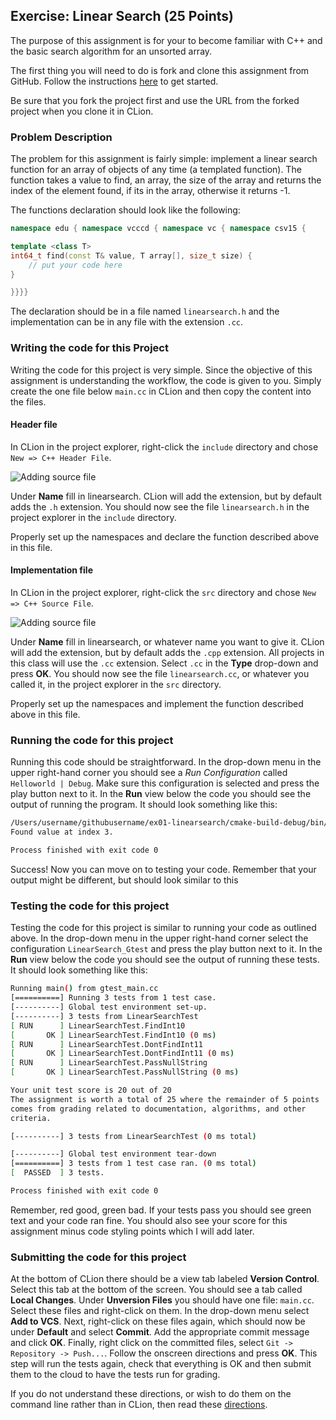 ## Exercise: Linear Search (25 Points)

The purpose of this assignment is for your to become familiar with C++ and the basic search algorithm for an unsorted array.

The first thing you will need to do is fork and clone this assignment
from GitHub. Follow the instructions 
[here](https://github.com/vcc-csv15-fall2018/Course-Information/wiki)
to get started. 

Be sure that you fork the project first and use the URL from
the forked project when you clone it in CLion.

### Problem Description

The problem for this assignment is fairly simple: implement a linear search function for an
array of objects of any time (a templated function). The function takes a value to find, an array, 
the size of the array and returns the index of the element found, if its in the array,
otherwise it returns -1.

The functions declaration should look like the following: 

```cpp
namespace edu { namespace vcccd { namespace vc { namespace csv15 {

template <class T>
int64_t find(const T& value, T array[], size_t size) {
	// put your code here
}

}}}}
```

The declaration should be in a file named `linearsearch.h` and the implementation can be
in any file with the extension `.cc`.

### Writing the code for this Project

Writing the code for this project is very simple. Since the 
objective of this assignment is understanding the workflow, 
the code is given to you. Simply create the one file below 
`main.cc` in CLion
and then copy the content into the files. 

#### Header file

In CLion in the project explorer, right-click the `include` directory
and chose `New => C++ Header File`. 

![Adding source file](https://github.com/sbcc-cs140-fall2018/Course-Information/wiki/images/03_new_source_file.png)

Under **Name** fill in
linearsearch. CLion will add the extension, but by default 
adds the `.h` extension. You should now see the file `linearsearch.h` in
the project explorer in the `include` directory.

Properly set up the namespaces and declare the function described above in this file.

#### Implementation file

In CLion in the project explorer, right-click the `src` directory
and chose `New => C++ Source File`. 

![Adding source file](https://github.com/sbcc-cs140-fall2018/Course-Information/wiki/images/03_new_source_file.png)

Under **Name** fill in
linearsearch, or whatever name you want to give it. CLion will add the extension, but by default 
adds the `.cpp` extension. All projects in this class will
use the `.cc` extension. Select `.cc` in the **Type** drop-down
and press **OK**. You should now see the file `linearsearch.cc`, or whatever you called it, in
the project explorer in the `src` directory.

Properly set up the namespaces and implement the function described above in this file.

### Running the code for this project

Running this code should be straightforward. In the drop-down 
menu in the upper right-hand corner you should see a *Run
Configuration* called `Helloworld | Debug`. Make sure this 
configuration is selected and press the play button next to it.
In the **Run** view below the code you should see the output 
of running the program. It should look something like this:

```bash
/Users/username/githubusername/ex01-linearsearch/cmake-build-debug/bin/LinearSearch
Found value at index 3.

Process finished with exit code 0
```
Success! Now you can move on to testing your code. Remember that your output might be
different, but should look similar to this

### Testing the code for this project

Testing the code for this project is similar to running your code
as outlined above. In the drop-down menu in the upper right-hand
corner select the configuration `LinearSearch_Gtest` and press the 
play button next to it. In the **Run** view below the code you should
see the output of running these tests. It should look something
like this:

```bash
Running main() from gtest_main.cc
[==========] Running 3 tests from 1 test case.
[----------] Global test environment set-up.
[----------] 3 tests from LinearSearchTest
[ RUN      ] LinearSearchTest.FindInt10
[       OK ] LinearSearchTest.FindInt10 (0 ms)
[ RUN      ] LinearSearchTest.DontFindInt11
[       OK ] LinearSearchTest.DontFindInt11 (0 ms)
[ RUN      ] LinearSearchTest.PassNullString
[       OK ] LinearSearchTest.PassNullString (0 ms)

Your unit test score is 20 out of 20
The assignment is worth a total of 25 where the remainder of 5 points
comes from grading related to documentation, algorithms, and other
criteria.

[----------] 3 tests from LinearSearchTest (0 ms total)

[----------] Global test environment tear-down
[==========] 3 tests from 1 test case ran. (0 ms total)
[  PASSED  ] 3 tests.

Process finished with exit code 0
```

Remember, red good, green bad. If your tests pass you should see green
text and your code ran fine. You should also see your score for this
assignment minus code styling points which I will add later.

### Submitting the code for this project

At the bottom of CLion there should be a view tab labeled **Version Control**.
Select this tab at the bottom of the screen. You should see a tab called **Local Changes**.
Under **Unversion Files** you should have one file: `main.cc`.
Select these files and right-click on them. In the drop-down menu
select **Add to VCS**. Next, right-click on these files again, which should
now be under **Default** and select **Commit**. Add the appropriate
commit message and click **OK**. Finally, right click on the committed files,
select `Git -> Repository -> Push...`. Follow the onscreen directions
and press **OK**. This step will run the tests again, check that everything is OK
and then submit them to the cloud to have the tests run for grading.

If you do not understand these directions, or wish to do them on the command
line rather than in CLion, then read these [directions](https://github.com/vcc-csv15-fall2018/Course-Information/wiki/How-to-Turn-In-Every-Project).

